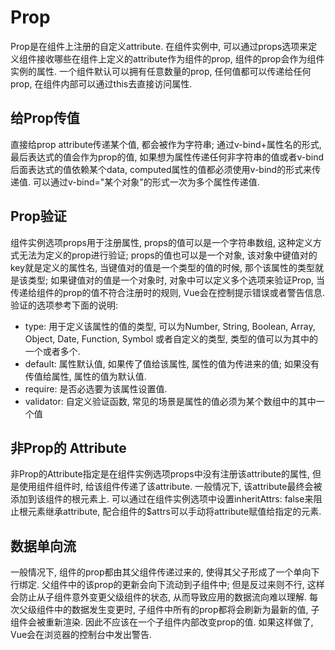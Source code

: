 # Prop

Prop是在组件上注册的自定义attribute. 在组件实例中, 可以通过props选项来定义组件接收哪些在组件上定义的attribute作为组件的prop, 组件的prop会作为组件实例的属性. 一个组件默认可以拥有任意数量的prop, 任何值都可以传递给任何prop, 在组件内部可以通过this去直接访问属性.

## 给Prop传值 

直接给prop attribute传递某个值, 都会被作为字符串; 通过v-bind+属性名的形式, 最后表达式的值会作为prop的值, 如果想为属性传递任何非字符串的值或者v-bind后面表达式的值依赖某个data, computed属性的值都必须使用v-bind的形式来传递值. 可以通过v-bind="某个对象"的形式一次为多个属性传递值. 

## Prop验证

组件实例选项props用于注册属性, props的值可以是一个字符串数组, 这种定义方式无法为定义的prop进行验证; props的值也可以是一个对象, 该对象中键值对的key就是定义的属性名, 当键值对的值是一个类型的值的时候, 那个该属性的类型就是该类型; 如果键值对的值是一个对象时, 对象中可以定义多个选项来验证Prop, 当传递给组件的prop的值不符合注册时的规则, Vue会在控制提示错误或者警告信息. 验证的选项参考下面的说明: 

* type: 用于定义该属性的值的类型, 可以为Number, String, Boolean, Array, Object, Date, Function, Symbol 或者自定义的类型, 类型的值可以为其中的一个或者多个. 
* default: 属性默认值, 如果传了值给该属性, 属性的值为传进来的值; 如果没有传值给属性, 属性的值为默认值. 
* require: 是否必选要为该属性设置值. 
* validator: 自定义验证函数, 常见的场景是属性的值必须为某个数组中的其中一个值

## 非Prop的 Attribute

非Prop的Attribute指定是在组件实例选项props中没有注册该attribute的属性, 但是使用组件组件时, 给该组件传递了该attribute. 一般情况下, 该attribute最终会被添加到该组件的根元素上. 可以通过在组件实例选项中设置inheritAttrs: false来阻止根元素继承attribute, 配合组件的$attrs可以手动将attribute赋值给指定的元素. 

## 数据单向流 

一般情况下, 组件的prop都由其父组件传递过来的, 使得其父子形成了一个单向下行绑定. 父组件中的该prop的更新会向下流动到子组件中; 但是反过来则不行, 这样会防止从子组件意外变更父级组件的状态, 从而导致应用的数据流向难以理解. 每次父级组件中的数据发生变更时, 子组件中所有的prop都将会刷新为最新的值, 子组件会被重新渲染. 因此不应该在一个子组件内部改变prop的值. 如果这样做了, Vue会在浏览器的控制台中发出警告. 




